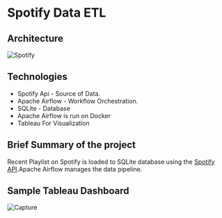 # Spotify Data ETL
## Architecture
![Spotify](https://user-images.githubusercontent.com/102229086/216042340-fdff3198-a801-40cd-bf1f-7fa0e2c0e01a.JPG)

## Technologies
* Spotify Api - Source of Data.
* Apache Airflow - Workflow Orchestration.
* SQLite - Database
* Apache Airflow is run on Docker
* Tableau For Visualization

## Brief Summary of the project
Recent Playlist on Spotify is loaded to SQLite database using the [Spotify API](https://developer.spotify.com/console/get-recently-played/).Apache Airflow manages the data pipeline.

## Sample Tableau Dashboard

![Capture](https://user-images.githubusercontent.com/102229086/216045402-92ad212b-90be-4196-9637-57204d851126.JPG)
